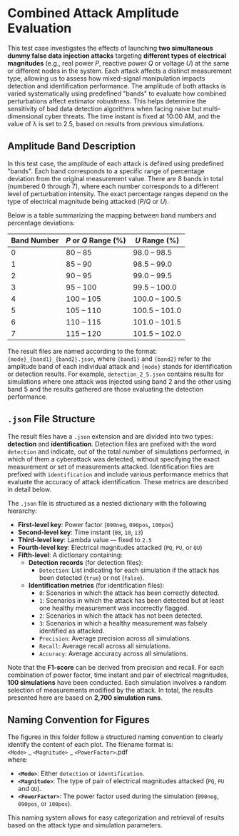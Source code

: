 # Combined Attack Amplitude Evaluation

This test case investigates the effects of launching **two simultaneous dummy false data injection attacks** targeting **different types of electrical magnitudes** (e.g., real power *P*, reactive power *Q* or voltage *U*) at the same or different nodes in the system. Each attack affects a distinct measurement type, allowing us to assess how mixed-signal manipulation impacts detection and identification performance. The amplitude of both attacks is varied systematically using predefined "bands" to evaluate how combined perturbations affect estimator robustness. This helps determine the sensitivity of bad data detection algorithms when facing naive but multi-dimensional cyber threats. The time instant is fixed at 10:00 AM, and the value of λ is set to 2.5, based on results from previous simulations.

## Amplitude Band Description

In this test case, the amplitude of each attack is defined using predefined "bands". Each band corresponds to a specific range of percentage deviation from the original measurement value. There are 8 bands in total (numbered 0 through 7), where each number corresponds to a different level of perturbation intensity. The exact percentage ranges depend on the type of electrical magnitude being attacked (*P*/*Q* or *U*).

Below is a table summarizing the mapping between band numbers and percentage deviations:

| Band Number | *P* or *Q* Range (%) | *U* Range (%)     |
|-------------|-----------------------|--------------------|
| 0           | 80 – 85               | 98.0 – 98.5        |
| 1           | 85 – 90               | 98.5 – 99.0        |
| 2           | 90 – 95               | 99.0 – 99.5        |
| 3           | 95 – 100              | 99.5 – 100.0       |
| 4           | 100 – 105             | 100.0 – 100.5      |
| 5           | 105 – 110             | 100.5 – 101.0      |
| 6           | 110 – 115             | 101.0 – 101.5      |
| 7           | 115 – 120             | 101.5 – 102.0      |

The result files are named according to the format: `{mode}_{band1}_{band2}.json`, where `{band1}` and `{band2}` refer to the amplitude band of each individual attack and `{mode}` stands for identification or detection results. For example, `detection_2_5.json` contains results for simulations where one attack was injected using band 2 and the other using band 5 and the results gathered are those evaluating the detection performance.

## `.json` File Structure

The result files have a `.json` extension and are divided into two types: **detection** and **identification**. Detection files are prefixed with the word `detection` and indicate, out of the total number of simulations performed, in which of them a cyberattack was detected, without specifying the exact measurement or set of measurements attacked. Identification files are prefixed with `identification` and include various performance metrics that evaluate the accuracy of attack identification. These metrics are described in detail below.

The `.json` file is structured as a nested dictionary with the following hierarchy:

- **First-level key**: Power factor (`090neg`, `090pos`, `100pos`)
- **Second-level key**: Time instant (`08`, `10`, `13`)
- **Third-level key**: Lambda value — fixed to `2.5`
- **Fourth-level key**: Electrical magnitudes attacked (`PQ`, `PU`, or `QU`)
- **Fifth-level**: A dictionary containing:
  - **Detection records** (for detection files):
    - `Detection`: List indicating for each simulation if the attack has been detected (`true`) or not (`false`).
  - **Identification metrics** (for identification files):
    - `0`: Scenarios in which the attack has been correctly detected.
    - `1`: Scenarios in which the attack has been detected but at least one healthy measurement was incorrectly flagged.
    - `2`: Scenarios in which the attack has not been detected.
    - `3`: Scenarios in which a healthy measurement was falsely identified as attacked.
    - `Precision`: Average precision across all simulations.
    - `Recall`: Average recall across all simulations.
    - `Accuracy`: Average accuracy across all simulations.

Note that the **F1-score** can be derived from precision and recall. For each combination of power factor, time instant and  pair of electrical magnitudes, **100 simulations** have been conducted. Each simulation involves a random selection of measurements modified by the attack. In total, the results presented here are based on **2,700 simulation runs**.

## Naming Convention for Figures

The figures in this folder follow a structured naming convention to clearly identify the content of each plot. The filename format is:\
`<Mode>` _ `<Magnitude>` _ `<PowerFactor>`.pdf\
where:

- **`<Mode>`**: Either `detection` or `identification`.
- **`<Magnitude>`**: The type of pair of electrical magnitudes attacked (`PQ`, `PU` and `QU`).
- **`<PowerFactor>`**: The power factor used during the simulation (`090neg`, `090pos`, or `100pos`).

This naming system allows for easy categorization and retrieval of results based on the attack type and simulation parameters.
